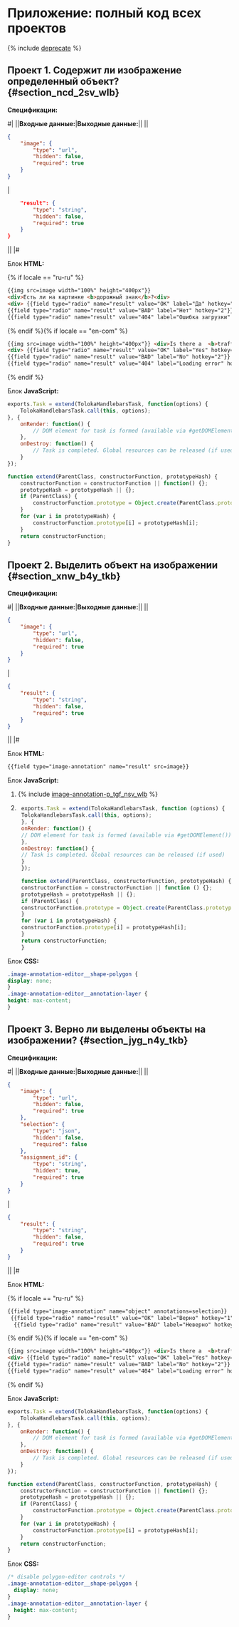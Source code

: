 # Приложение: полный код всех проектов

{% include [deprecate](../../_includes/deprecate.md) %}

## Проект 1. Содержит ли изображение определенный объект? {#section_ncd_2sv_wlb}

**Спецификации:**

#|
||**Входные данные:**|**Выходные данные:**||
||
```json
{
    "image": {
        "type": "url",
        "hidden": false,
        "required": true
    }
}
```
|
```json {
    "result": {
        "type": "string",
        "hidden": false,
        "required": true
    }
}
```
||
|#

Блок **HTML:**

{% if locale == "ru-ru" %}

```html
{{img src=image width="100%" height="400px"}}
<div>Есть ли на картинке <b>дорожный знак</b>?<div>
<div> {{field type="radio" name="result" value="OK" label="Да" hotkey="1"}}
{{field type="radio" name="result" value="BAD" label="Нет" hotkey="2"}}
{{field type="radio" name="result" value="404" label="Ошибка загрузки" hotkey="3"}}</div>
```

{% endif %}{% if locale == "en-com" %}

```html
{{img src=image width="100%" height="400px"}} <div>Is there a  <b>traffic sign</b> in the picture?<div>
<div> {{field type="radio" name="result" value="OK" label="Yes" hotkey="1"}}
{{field type="radio" name="result" value="BAD" label="No" hotkey="2"}}
{{field type="radio" name="result" value="404" label="Loading error" hotkey="3"}}</div>
```

{% endif %}

Блок **JavaScript:**

```javascript
exports.Task = extend(TolokaHandlebarsTask, function(options) {
    TolokaHandlebarsTask.call(this, options);
}, {
    onRender: function() {
        // DOM element for task is formed (available via #getDOMElement())
    },
    onDestroy: function() {
        // Task is completed. Global resources can be released (if used)
    }
});

function extend(ParentClass, constructorFunction, prototypeHash) {
    constructorFunction = constructorFunction || function() {};
    prototypeHash = prototypeHash || {};
    if (ParentClass) {
        constructorFunction.prototype = Object.create(ParentClass.prototype);
    }
    for (var i in prototypeHash) {
        constructorFunction.prototype[i] = prototypeHash[i];
    }
    return constructorFunction;
}
```

## Проект 2. Выделить объект на изображении {#section_xnw_b4y_tkb}

**Спецификации:**

#|
||**Входные данные:**|**Выходные данные:**||
||
```json
{
    "image": {
        "type": "url",
        "hidden": false,
        "required": true
    }
}
```
|
```json
{
    "result": {
        "type": "string",
        "hidden": false,
        "required": true
    }
}
```
||
|#

Блок **HTML:**

```html
{{field type="image-annotation" name="result" src=image}}
```

Блок **JavaScript:**

1. {% include [image-annotation-p_tgf_nsv_wlb](../_includes/concepts/t-components/image-annotation/id-image-annotation/p_tgf_nsv_wlb.md) %}

1. ```javascript
    exports.Task = extend(TolokaHandlebarsTask, function (options) {
    TolokaHandlebarsTask.call(this, options);
    }, {
    onRender: function() {
    // DOM element for task is formed (available via #getDOMElement())
    },
    onDestroy: function() {
    // Task is completed. Global resources can be released (if used)
    }
    });

    function extend(ParentClass, constructorFunction, prototypeHash) {
    constructorFunction = constructorFunction || function () {};
    prototypeHash = prototypeHash || {};
    if (ParentClass) {
    constructorFunction.prototype = Object.create(ParentClass.prototype);
    }
    for (var i in prototypeHash) {
    constructorFunction.prototype[i] = prototypeHash[i];
    }
    return constructorFunction;
    }

    ```

Блок **CSS:**

```css
.image-annotation-editor__shape-polygon {
display: none;
}
.image-annotation-editor__annotation-layer {
height: max-content;
}
```

## Проект 3. Верно ли выделены объекты на изображении? {#section_jyg_n4y_tkb}

**Спецификации:**

#|
||**Входные данные:**|**Выходные данные:**||
||
```json
{
    "image": {
        "type": "url",
        "hidden": false,
        "required": true
    },
    "selection": {
        "type": "json",
        "hidden": false,
        "required": false
    },
    "assignment_id": {
        "type": "string",
        "hidden": true,
        "required": true
    }
}
```
|
```json
{
    "result": {
        "type": "string",
        "hidden": false,
        "required": true
    }
}
```
||
|#

Блок **HTML:**

{% if locale == "ru-ru" %}

```html
{{field type="image-annotation" name="object" annotations=selection}}
 {{field type="radio" name="result" value="OK" label="Верно" hotkey="1"}}
  {{field type="radio" name="result" value="BAD" label="Неверно" hotkey="2"}}
```

{% endif %}{% if locale == "en-com" %}

```html
{{img src=image width="100%" height="400px"}} <div>Is there a  <b>traffic sign</b> in the picture?<div>
<div> {{field type="radio" name="result" value="OK" label="Yes" hotkey="1"}}
{{field type="radio" name="result" value="BAD" label="No" hotkey="2"}}
{{field type="radio" name="result" value="404" label="Loading error" hotkey="3"}}</div>
```

{% endif %}

Блок **JavaScript:**

```javascript
exports.Task = extend(TolokaHandlebarsTask, function(options) {
    TolokaHandlebarsTask.call(this, options);
}, {
    onRender: function() {
        // DOM element for task is formed (available via #getDOMElement())
    },
    onDestroy: function() {
        // Task is completed. Global resources can be released (if used)
    }
});

function extend(ParentClass, constructorFunction, prototypeHash) {
    constructorFunction = constructorFunction || function() {};
    prototypeHash = prototypeHash || {};
    if (ParentClass) {
        constructorFunction.prototype = Object.create(ParentClass.prototype);
    }
    for (var i in prototypeHash) {
        constructorFunction.prototype[i] = prototypeHash[i];
    }
    return constructorFunction;
}
```

Блок **CSS:**

```css
/* disable polygon-editor controls */
.image-annotation-editor__shape-polygon {
  display: none;
}
.image-annotation-editor__annotation-layer {
  height: max-content;
}
```